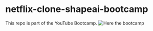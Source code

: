 # netflix-clone-shapeai-bootcamp

This repo is part of the YouTube Bootcamp. 
![Here the bootcamp](https://www.youtube.com/watch?v=Gy3gd2pB1Xc)
